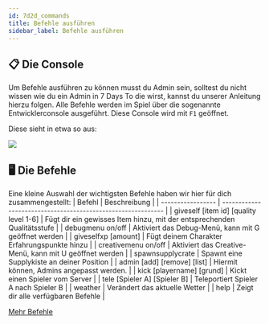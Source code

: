 ```yaml
---
id: 7d2d_commands
title: Befehle ausführen
sidebar_label: Befehle ausführen
---
```


## 📋 Die Console
Um Befehle ausführen zu können musst du Admin sein, solltest du nicht wissen wie du ein Admin in 7 Days To die wirst, kannst du unserer Anleitung hierzu folgen.
Alle Befehle werden im Spiel über die sogenannte Entwicklerconsole ausgeführt. Diese Console wird mit `F1` geöffnet.

Diese sieht in etwa so aus:

![](https://screensaver01.zap-hosting.com/index.php/s/yEELEHTyctMjnm7/preview)

## 🖥️ Die Befehle
Eine kleine Auswahl der wichtigsten Befehle haben wir hier für dich zusammengestellt:
| Befehl    | Beschreibung                                                 |
| ----------------- | ------------------------------------------------------------ |
| giveself [item id] [quality level 1-6] | Fügt dir ein gewisses Item hinzu, mit der entsprechenden Qualitätsstufe |
| debugmenu on/off | Aktiviert das Debug-Menü, kann mit G geöffnet werden |
| giveselfxp [amount] | Fügt deinem Charakter Erfahrungspunkte hinzu |
| creativemenu on/off | Aktiviert das Creative-Menü, kann mit U geöffnet werden |
| spawnsupplycrate | Spawnt eine Supplykiste an deiner Position |
| admin [add] [remove] [list] | Hiermit können, Admins angepasst werden. |
| kick [playername] [grund] | Kickt einen Spieler vom Server |
| tele [Spieler A] [Spieler B] | Teleportiert Spieler A nach Spieler B |
| weather | Verändert das aktuelle Wetter |
| help | Zeigt dir alle verfügbaren Befehle |

[Mehr Befehle](https://commands.gg/7dtd)

